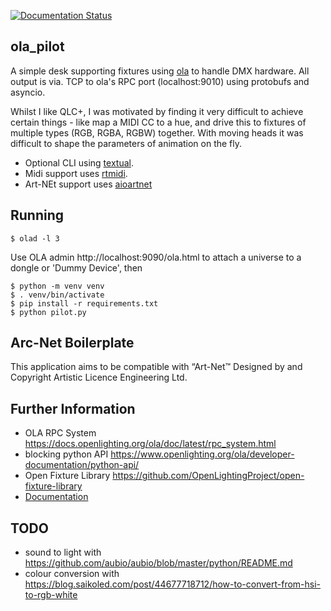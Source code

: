 [![Documentation Status](https://readthedocs.org/projects/ola-pilot/badge/?version=latest)](https://ola-pilot.readthedocs.io/en/latest/?badge=latest)


ola_pilot
---

A simple desk supporting fixtures using [ola](https://www.openlighting.org/ola/) to handle DMX hardware.
All output is via. TCP to ola's RPC port (localhost:9010) using protobufs and asyncio.

Whilst I like QLC+, I was motivated by finding it very difficult to achieve certain things - like map a MIDI CC to a hue, and drive this to fixtures of multiple types (RGB, RGBA, RGBW) together. With moving heads it was difficult to shape the parameters of animation on the fly.

* Optional CLI using [textual](https://github.com/Textualize/textual).
* Midi support uses [rtmidi](https://github.com/SpotlightKid/python-rtmidi).
* Art-NEt support uses [aioartnet](https://github.com/TeaEngineering/aioartnet)


Running
----

    $ olad -l 3

Use OLA admin http://localhost:9090/ola.html to attach a universe to a dongle or 'Dummy Device', then

    $ python -m venv venv
    $ . venv/bin/activate
    $ pip install -r requirements.txt
    $ python pilot.py

Arc-Net Boilerplate
----

This application aims to be compatible with “Art-Net™ Designed by and Copyright Artistic Licence Engineering Ltd.


Further Information
-----

* OLA RPC System https://docs.openlighting.org/ola/doc/latest/rpc_system.html
* blocking python API https://www.openlighting.org/ola/developer-documentation/python-api/
* Open Fixture Library https://github.com/OpenLightingProject/open-fixture-library
* [Documentation](https://ola-pilot.readthedocs.io/en/latest/?badge=latest)

TODO
---
* sound to light with https://github.com/aubio/aubio/blob/master/python/README.md
* colour conversion with https://blog.saikoled.com/post/44677718712/how-to-convert-from-hsi-to-rgb-white

